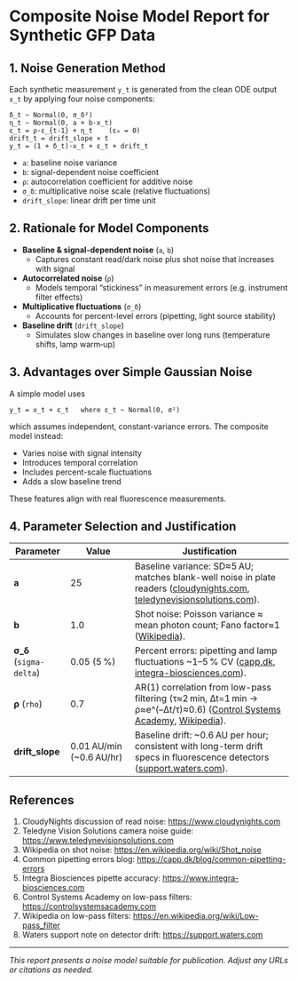 # Composite Noise Model Report for Synthetic GFP Data

## 1. Noise Generation Method
Each synthetic measurement `y_t` is generated from the clean ODE output `x_t` by applying four noise components:

```text
δ_t ~ Normal(0, σ_δ²)
η_t ~ Normal(0, a + b·x_t)
ε_t = ρ·ε_{t-1} + η_t    (ε₀ = 0)
drift_t = drift_slope × t
y_t = (1 + δ_t)·x_t + ε_t + drift_t
```

- `a`: baseline noise variance
- `b`: signal-dependent noise coefficient
- `ρ`: autocorrelation coefficient for additive noise
- `σ_δ`: multiplicative noise scale (relative fluctuations)
- `drift_slope`: linear drift per time unit

## 2. Rationale for Model Components

- **Baseline & signal-dependent noise** (`a`, `b`)
  - Captures constant read/dark noise plus shot noise that increases with signal
- **Autocorrelated noise** (`ρ`)
  - Models temporal “stickiness” in measurement errors (e.g. instrument filter effects)
- **Multiplicative fluctuations** (`σ_δ`)
  - Accounts for percent-level errors (pipetting, light source stability)
- **Baseline drift** (`drift_slope`)
  - Simulates slow changes in baseline over long runs (temperature shifts, lamp warm‑up)

## 3. Advantages over Simple Gaussian Noise
A simple model uses

```text
y_t = x_t + ε_t   where ε_t ~ Normal(0, σ²)
```

which assumes independent, constant-variance errors. The composite model instead:

- Varies noise with signal intensity
- Introduces temporal correlation
- Includes percent-scale fluctuations
- Adds a slow baseline trend

These features align with real fluorescence measurements.

## 4. Parameter Selection and Justification

| Parameter            | Value                | Justification                                                                                          |
|----------------------|----------------------|--------------------------------------------------------------------------------------------------------|
| **a**                | 25                   | Baseline variance: SD≈5 AU; matches blank-well noise in plate readers ([cloudynights.com](https://www.cloudynights.com), [teledynevisionsolutions.com](https://www.teledynevisionsolutions.com)).            |
| **b**                | 1.0                  | Shot noise: Poisson variance ≈ mean photon count; Fano factor≈1 ([Wikipedia](https://en.wikipedia.org/wiki/Shot_noise)).                                 |
| **σ_δ** (`sigma-delta`)| 0.05 (5 %)          | Percent errors: pipetting and lamp fluctuations ~1–5 % CV ([capp.dk](https://capp.dk), [integra-biosciences.com](https://www.integra-biosciences.com)).      |
| **ρ** (`rho`)        | 0.7                  | AR(1) correlation from low-pass filtering (τ≈2 min, Δt=1 min → ρ≈e^(–Δt/τ)≈0.6) ([Control Systems Academy](https://controlsystemsacademy.com), [Wikipedia](https://en.wikipedia.org/wiki/Low-pass_filter)).  |
| **drift_slope**      | 0.01 AU/min (~0.6 AU/hr) | Baseline drift: ~0.6 AU per hour; consistent with long-term drift specs in fluorescence detectors ([support.waters.com](https://support.waters.com)).      |

## References
1. CloudyNights discussion of read noise: https://www.cloudynights.com
2. Teledyne Vision Solutions camera noise guide: https://www.teledynevisionsolutions.com
3. Wikipedia on shot noise: https://en.wikipedia.org/wiki/Shot_noise
4. Common pipetting errors blog: https://capp.dk/blog/common-pipetting-errors
5. Integra Biosciences pipette accuracy: https://www.integra-biosciences.com
6. Control Systems Academy on low-pass filters: https://controlsystemsacademy.com
7. Wikipedia on low-pass filters: https://en.wikipedia.org/wiki/Low-pass_filter
8. Waters support note on detector drift: https://support.waters.com

---
*This report presents a noise model suitable for publication. Adjust any URLs or citations as needed.*

